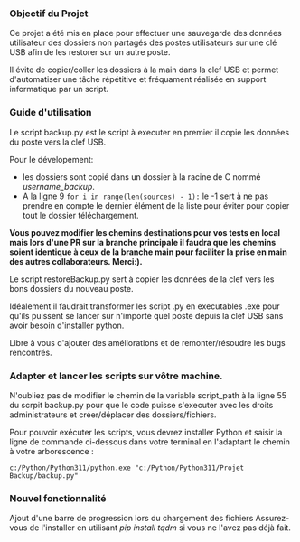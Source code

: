 ### Objectif du Projet

Ce projet a été mis en place pour effectuer une sauvegarde des données utilisateur des dossiers non partagés des postes utilisateurs sur une clé USB afin de les restorer sur un autre poste. 

Il évite de copier/coller les dossiers à la main dans la clef  USB et permet d'automatiser une tâche répétitive et fréquament réalisée en support informatique par un script. 

### Guide d'utilisation 

Le script backup.py est le script à executer en premier il copie les données du poste vers la clef USB.

Pour le dévelopement:
 * les dossiers sont copié dans un dossier à la racine de C nommé *username_backup*. 
 * A la ligne 9 ```for i in range(len(sources) - 1):``` le -1 sert à ne pas prendre en compte le dernier élément de la liste pour éviter pour copier tout le dossier téléchargement. 

**Vous pouvez modifier les chemins destinations pour vos tests en local mais lors d'une PR sur la branche principale il faudra que les chemins soient identique à ceux de la branche main pour faciliter la prise en main des autres collaborateurs. Merci:).**  

Le script restoreBackup.py sert à copier les données de la clef vers les bons dossiers du nouveau poste.

Idéalement il faudrait transformer les script .py en executables .exe pour qu'ils puissent se lancer sur n'importe quel poste depuis la clef USB sans avoir besoin d'installer python. 

Libre à vous d'ajouter des améliorations et de remonter/résoudre les bugs rencontrés. 

### Adapter et lancer les scripts sur vôtre machine. 

N'oubliez pas de modifier le chemin de la variable script_path à la ligne 55 du scrpit backup.py pour que le code puisse s'executer avec les droits administrateurs et créer/déplacer des dossiers/fichiers.

Pour pouvoir exécuter les scripts, vous devrez installer Python et saisir la ligne de commande ci-dessous dans votre terminal en l'adaptant le chemin à votre arborescence :

```
c:/Python/Python311/python.exe "c:/Python/Python311/Projet Backup/backup.py"
```
### Nouvel fonctionnalité 

Ajout d'une barre de progression lors du chargement des fichiers
Assurez-vous de l'installer en utilisant *pip install tqdm* si vous ne l'avez pas déjà fait. 
